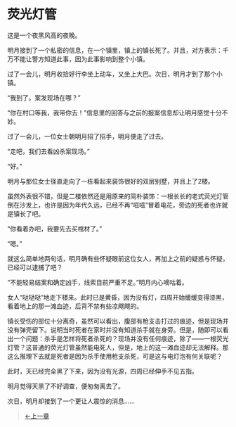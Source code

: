 # 荧光灯管

这是一个夜黑风高的夜晚。

明月接到了一个私密的信息，在一个镇里，镇上的镇长死了。并且，对方表示：千万不能让警方知道此事，因为此事影响到整个小镇。

过了一会儿，明月收拾好行李坐上动车，又坐上大巴。次日，明月才到了那个小镇。

“我到了。案发现场在哪？”

“你在村口等我，我带你去！”信息里的回答与之前的报案信息却让明月感觉十分不妙。

过了一会儿，一位女士朝明月招了招手，明月便走了过去。

“走吧，我们去看凶杀案现场。”

“好。”

明月与那位女士径直走向了一栋看起来装饰很好的双层别墅，并且上了2楼。

虽然外表很不错，但是二楼依然还是用原来的简朴装饰：一根长长的老式荧光灯管倒在沙发上，也许是因为年代久远，已经不再“嗞嗞”冒着电花，旁边的死者也许就是镇长了吧。

“你看着办吧，我要先去买棺材了。”

“嗯。”

就这么简单地两句话，明月确有些怀疑眼前这位女人，再加上之前的疑惑与怀疑，已经可以逮捕了吧？

“不能轻易结案和确定凶手，线索目前严重不足。”明月内心嘀咕着。

女人“哒哒哒”地走下楼来。此时已是黄昏，因为没有灯，四周开始缓缓变得漆黑，看着地上的那一滩血迹，后背不禁有些凉飕飕的。

镇长受伤的部位十分离奇，虽然可以看出，腹部有枪支击打过的痕迹，但是现场并没有弹壳留下。说明当时死者在家时并没有知道杀手就在身旁。但是，随即可以看出一个问题：杀手是怎样将死者杀死的？现场并没有任何痕迹，除了——一根荧光灯管？这普通的荧光灯管虽然能电死人，但是，地上的这一滩血迹却无法解释。那这么推理下去就是死者是因为杀手使用枪支杀死，可是这与电灯泡有何关联呢？

此时，天已经完全黑了下来，因为没有光源，四周已经伸手不见五指。

明月觉得天黑了不好调查，便匆匆离去了。

次日，明月却接到了一个更让人震惊的消息……

> [←上一章](/zh-cn/detective/part3/chapter4.md)
